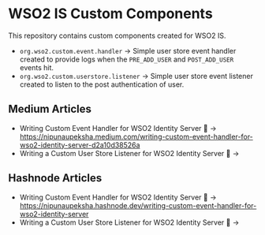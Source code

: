 # WSO2 IS Custom Components
This repository contains custom components created for WSO2 IS.
- `org.wso2.custom.event.handler` → Simple user store event handler created to provide logs when the `PRE_ADD_USER` and `POST_ADD_USER` events hit.
- `org.wso2.custom.userstore.listener` → Simple user store event listener created to listen to the post authentication of user.


## Medium Articles
- Writing Custom Event Handler for WSO2 Identity Server 🔧 → https://nipunaupeksha.medium.com/writing-custom-event-handler-for-wso2-identity-server-d2a10d38526a
- Writing a Custom User Store Listener for WSO2 Identity Server 🫙 → 

## Hashnode Articles
- Writing Custom Event Handler for WSO2 Identity Server 🔧 → https://nipunaupeksha.hashnode.dev/writing-custom-event-handler-for-wso2-identity-server
- Writing a Custom User Store Listener for WSO2 Identity Server 🫙 → 